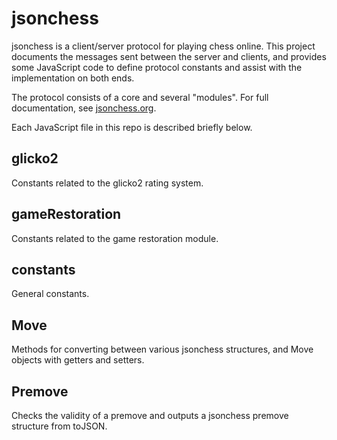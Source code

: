 jsonchess
=========

jsonchess is a client/server protocol for playing chess online.  This project
documents the messages sent between the server and clients, and provides some
JavaScript code to define protocol constants and assist with the implementation
on both ends.

The protocol consists of a core and several "modules".  For full documentation,
see [jsonchess.org][1].

Each JavaScript file in this repo is described briefly below.

glicko2
-------

Constants related to the glicko2 rating system.

gameRestoration
---------------

Constants related to the game restoration module.

constants
---------

General constants.

Move
----

Methods for converting between various jsonchess structures, and Move objects
with getters and setters.

Premove
-------

Checks the validity of a premove and outputs a jsonchess premove structure from
toJSON.

[1]:http://jsonchess.org